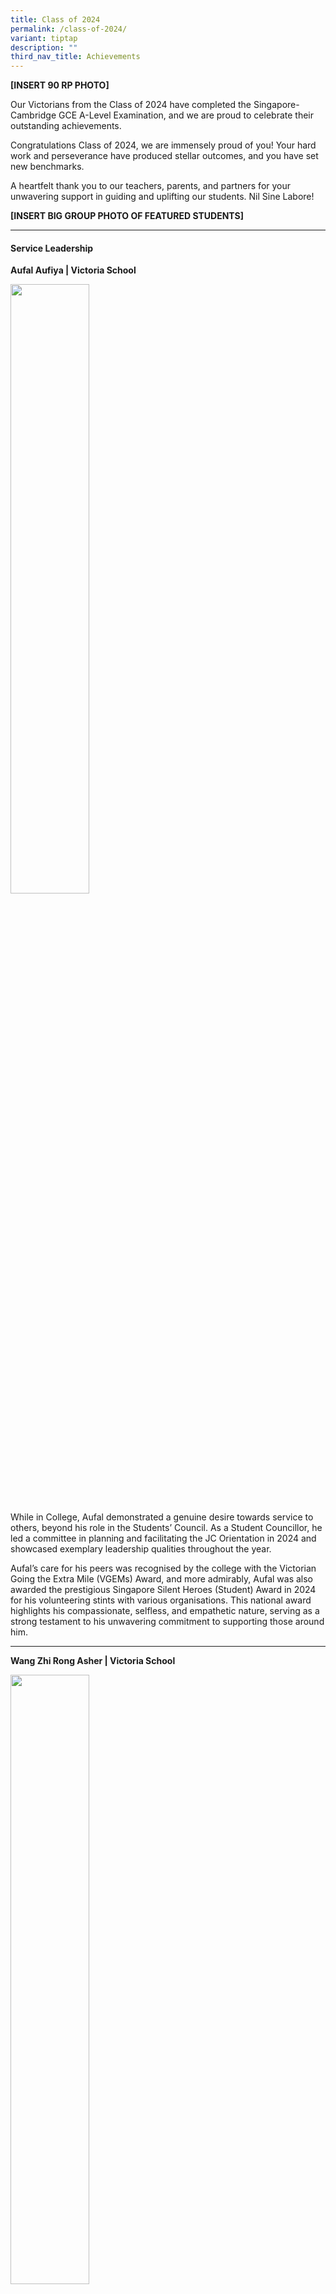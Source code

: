 ```yaml
---
title: Class of 2024
permalink: /class-of-2024/
variant: tiptap
description: ""
third_nav_title: Achievements
---
```

<p><strong>[INSERT 90 RP PHOTO]</strong>
</p>
<p>Our Victorians from the Class of 2024 have completed the Singapore-Cambridge
GCE A-Level Examination, and we are proud to celebrate their outstanding
achievements.</p>
<p>Congratulations Class of 2024, we are immensely proud of you! Your hard
work and perseverance have produced stellar outcomes, and you have set
new benchmarks.</p>
<p>A heartfelt thank you to our teachers, parents, and partners for your
unwavering support in guiding and uplifting our students. Nil Sine Labore!</p>
<p><strong>[INSERT BIG GROUP PHOTO OF FEATURED STUDENTS]</strong>
</p>
<hr>
<h4>Service Leadership</h4>
<p><strong>Aufal Aufiya | Victoria School</strong>
</p>
<div class="isomer-image-wrapper">
<img style="width: 50%;" height="auto" width="100%" alt="" src="/images/2024 A Level Results/1.jpg">
</div>
<p>While in College, Aufal demonstrated a genuine desire towards service
to others, beyond his role in the Students’ Council. As a Student Councillor,
he led a committee in planning and facilitating the JC Orientation in 2024
and showcased exemplary leadership qualities throughout the year.</p>
<p>Aufal’s care for his peers was recognised by the college with the Victorian
Going the Extra Mile (VGEMs) Award, and more admirably, Aufal was also
awarded the prestigious Singapore Silent Heroes (Student) Award in 2024
for his volunteering stints with various organisations. This national award
highlights his compassionate, selfless, and empathetic nature, serving
as a strong testament to his unwavering commitment to supporting those
around him.</p>
<hr>
<p><strong>Wang Zhi Rong Asher | Victoria School</strong>
</p>
<div class="isomer-image-wrapper">
<img style="width: 50%;" height="auto" width="100%" alt="" src="/images/2024 A Level Results/2.jpg">
</div>
<p>Despite his heavy commitments in the Students’ Council, Asher found time
to engage in other pursuits – founding a Student Interest Group (SIG) for
Pickleball that represented the College in the 2024 Inter-School Games
(Post Secondary) Pickleball Tournament organised by the Singapore Pickleball
Association and Pesta Sukan in 2023, and placing First Runners-Up. In addition
to that, he also initiated and spearheaded a community service project
by playing Pickleball with seniors from Goodlife Studio. For their efforts,
Asher and the co-founders of VJC’s Pickleball were awarded the Victoria
Pioneer Award in 2024.&nbsp;</p>
<p>It was truly remarkable how Asher pursued his interests beyond academics
and stayed energetic and positive throughout.</p>
<hr>
<p><strong>Audrey Lau Hwee Kia | Cedar Girls' Secondary School</strong>
</p>
<p></p>
<div class="isomer-image-wrapper">
<img style="width: 50%;" height="auto" width="100%" alt="" src="/images/2024 A Level Results/3.jpg">
</div>
<p>Audrey's service leadership shines through her unwavering commitment to
uplifting others and creating positive change. As Head of Welfare in the
Students’ Council, Audrey launched “Our Victorian Voices,” a platform that
amplified student perspectives and fostered a positive school culture.
Beyond the Students’ Council, Audrey also served as Cabinet Chair for the
Environment Cabinet in the Singapore Model Cabinet 2024 where she led a
rigorous research initiative, developing study guides that empowered delegates
to engage in thoughtful discussions. Her dedication extended to mentoring
juniors in the Global Affairs Society, where she inspired confidence and
imparted valuable expertise.&nbsp;</p>
<p>Audrey’s heart for the community was also evident through the Grassroots
and Governance Programme where she helped residents articulate concerns
to statutory boards, ensuring community voices were heard. With unwavering
integrity, humility, and a passion for social impact, Audrey embodies the
essence of a service leader—one who uplifts, empowers, and inspires those
around her.</p>
<hr>
<h4>Lead</h4>
<p><strong>Beatrice Priscilla Yaury | Tanjong Katong Girls’ School</strong>
</p>
<div class="isomer-image-wrapper">
<img style="width: 50%;" height="auto" width="100%" alt="" src="/images/2024 A Level Results/13.jpg">
</div>
<p>A true force of nature and an incredible leader. Not only was she the
Chairperson of the VJC Dance Club, but she also broke stereotypes by being
one of only three girls taking Computing – an area typically dominated
by boys.</p>
<p>During the intense National Day Parade period, Beatrice truly shined.
Managing the operations of over 100 participants with such poise and precision,
she made sure everything ran smoothly. Her leadership skills were unparalleled
- firm yet friendly, authoritative yet caring, Beatrice had a unique ability
to balance it all. She inspired every student involved to give their best,
and the results spoke for themselves.</p>
<p>Her discipline and time management are beyond impressive. Even with the
heavy CCA commitments, especially during the NDP period, she never missed
a beat in her lessons. Beatrice is a true inspiration—motivated, disciplined,
and always leading by example.</p>
<hr>
<p><strong>Jarrett Goh Bing Heng | Geylang Methodist Secondary School</strong>
</p>
<div class="isomer-image-wrapper">
<img style="width: 100%" height="auto" width="100%" alt="" src="/images/2024 A Level Results/4.jpg">
</div>
<p>Meet Jarrett, the Captain of VJC Taekwondo, a true embodiment of resilience,
leadership, and hard work. Despite battling an ACL injury in Year 1, Jarrett
didn’t let that stop him from contributing to the team. While sidelined
from competition, he took on the role of assistant coach, helping to guide
and support his juniors with his expertise as a black belt and certified
coach.</p>
<p>Jarrett's leadership extends beyond his duties. His charisma and likability
shine through as he leads by example, always putting in the hard work alongside
his teammates during intense training sessions. His dedication was a driving
force behind the team’s impressive 2nd place finish at the 2024 Taekwondo
NSG—a result not seen in over a decade!</p>
<hr>
<p><strong>Lee Seungwon | Victoria School</strong>
</p>
<div class="isomer-image-wrapper">
<img style="width: 50%;" height="auto" width="100%" alt="" src="/images/2024 A Level Results/5.jpg">
</div>
<p>Seungwon is a natural leader who brings people together. As the Chief
Photographer of the Photography Society, he mentored peers and ensured
events were well-documented. He also spearheaded a Student-Initiated Group,
the Korean Cultural Society, sharing his heritage with enthusiasm, and
helped organise the Victorian Cup to introduce Bridge to more students.</p>
<p>Seungwon’s leadership was also evident in his heart for others. As a Peer
Support Leader, he created a strong sense of community in his class, making
sure everyone felt valued and supported. His&nbsp; passion for service
shone in VCares Week, where he championed mental well-being initiatives
and confidently moderated a sharing session. Whether supporting children
with critical illnesses or mentoring classmates, Seungwon leads with warmth,
humility, and a genuine desire to help others.</p>
<hr>
<h4>Inspire</h4>
<p><strong>Sneha Radhey Shyam | Crescent Girls School</strong>
</p>
<div class="isomer-image-wrapper">
<img style="width: 50%;" height="auto" width="100%" alt="" src="/images/2024 A Level Results/7.jpg">
</div>
<p>Sneha matriculated in VJC as a Science student, but after a year, realised
that her interests lay in the Arts and Humanities domains and took the
brave step to redo JC1 as an Arts student. Her genuine interest and inclination
towards the Arts was unmistakable, seen in her selection as an MOE Humanities
Scholarship Programme recipient.</p>
<p>While Sneha took a little longer to find her passion, she truly thrived
as an Arts student. Her tutors and peers valued her contributions in class
- she was articulate, perceptive and always willing to share her views,
yet respectful of differing perspectives. Sneha participated actively in
college life and was not only engaged in her CCA, Art Club, but was also
an emcee for VJC’s Teachers’ Day celebration and Guitar Ensemble’s public
performance. Sneha’s journey in discovering her passion and her zest for
life is indeed inspiring, demonstrating her courage and fervour to pursue
her interests with excellence.</p>
<hr>
<p><strong>Maria Shabbir Rangwala | CHIJ Katong Convent</strong>
</p>
<div class="isomer-image-wrapper">
<img style="width: 50%;" height="auto" width="100%" alt="" src="/images/2024 A Level Results/8.jpg">
</div>
<p>Maria’s education journey was not a straight path. A perfectionist at
heart, she struggled to meet her expectations and decided to leave VJC
at the start of JC2 to pursue her studies in a Polytechnic instead. There,
she was actively engaged in various activities there but ultimately decided
that the A-Level route was more&nbsp; suited for her and thus returned
to VJC. Though Maria had difficulties adjusting back to the JC curriculum,
she plucked her courage and with grit, persisted and soon found her footing.</p>
<p>Through the camaraderie and support from her classmates and teachers,
Maria integrated herself well and once again thrived and immersed herself
in school life. Despite having to make constant adjustments to her school
environment, Maria’s heart for the community remained evident. She was
a regular and committed volunteer with the Ground-Up Initiative (GUI),
a non-profit organisation known for environmental sustainability and community-building
efforts. Maria’s exceptional maturity, together with her tenacity when
things get tough are truly inspiring for her peers.</p>
<hr>
<h4>Excel</h4>
<p><strong>Veniko Borislavov Belinski | Victoria School</strong>
</p>
<div class="isomer-image-wrapper">
<img style="width: 100%" height="auto" width="100%" alt="" src="/images/2024 A Level Results/9.jpg">
</div>
<p>A passionate learner and dedicated leader, Veniko Belinski is a standout
student who juggled 13 academic units while leading his CCA and serving
the community. His exceptional aptitude for Physics earned him a silver
award in the Singapore Physics League, a bronze in the Singapore Physics
Olympiad, and the James Dyson Foundation Design Engineering Award at the
Singapore Science &amp; Engineering Fair 2024. Additionally, Veniko was
a recipient of the A*STAR JC Science Award and the MOE Engineering and
Tech Programme Scholarship.&nbsp;</p>
<p>Veniko’s passion for the sciences extended to astronomy. As Research Head
of the Astronomy Club, he shared his knowledge and enthusiasm with peers
and led fellow team members in Astrochallenge 2023 and 2024. He too earned
a silver medal at the Singapore Astronomy Olympiad 2024 🔭.&nbsp;</p>
<p>Beyond academics, Veniko’s passion for music thrived in the String Ensemble,
where he led as Vice Chairperson and Section Leader. From performances
at the Esplanade to the SYF Arts Presentation 2023, he certainly played
his heart out!</p>
<hr>
<p><strong>Charlene Ng Ying Xuan | Anglican High School</strong>
</p>
<div class="isomer-image-wrapper">
<img style="width: 100%" height="auto" width="100%" alt="" src="/images/2024 A Level Results/10.jpg">
</div>
<p>From academics to leadership, Charlene is a true all-rounder who shines
in everything she does! In class, her curiosity and insightful questions
sparked engaging discussions, benefitting not just herself but also her
peers. Her thirst for knowledge led her to participate in the Singapore
Biology Olympiad, where her dedication and independent research earned
her a Merit Award.</p>
<p>Beyond the classroom, Charlene made waves in the College Interact Club,
serving as a Home Group Leader, facilitating communication, organising
events, and honing her leadership skills. She also thrived in ODAC, where
she spearheaded pioneering activities and played a key role in planning
an overseas expedition.&nbsp;</p>
<p>Charlene’s commitment to service extended to being an Active Citizenry
Representative, where she led a class-based community project with Dementia
Singapore. As a recipient of the MOE Pre-University Scholarship and VJC
Scholarship, Charlene’s resilience, adaptability, and passion for excellence
make her an inspiration to all!</p>
<hr>
<p><strong>Zavdiel Teng | Victoria School</strong>
</p>
<div class="isomer-image-wrapper">
<img style="width: 100%" height="auto" width="100%" alt="" src="/images/2024 A Level Results/6.jpg">
</div>
<p>Zavdiel’s passion for the Arts was evident in both his academic and co-curricular
pursuits. A dedicated Humanities student, he took up H3 Literature and
participated in the NTU Social Science Challenge, a reflection of his ability
to apply critical thinking to real-world issues. As a member of the Writers’
Circle and Creative Writing &amp; Press Club, he contributed to Glossolalia,
bringing creative works to life through dramatic performances. He also
played a key role in the College’s Humanities Symposium, inspiring students
to explore the Arts.&nbsp;</p>
<p>Beyond academics, Zavdiel balanced his leadership responsibilities as
a Students’ Councillor with numerous commitments. As House Captain, he
fostered school spirit, and as Head of Planning for VJC’s Open House, he
led a large-scale event with strategic vision. Zavdiel also remained committed
to Boys' Brigade and continued to mentor his juniors.</p>
<hr>
<p><strong>Sahoo Garv | Victoria School</strong>
</p>
<div class="isomer-image-wrapper">
<img style="width: 100%" height="auto" width="100%" alt="" src="/images/2024 A Level Results/12.jpg">
</div>
<p>A standout in Singapore’s youth football scene, Garv has demonstrated
exceptional skills and resilience both on and off the pitch. As a midfielder
for the Young Lions and a student VJC, he has mastered the art of juggling
academics and excelling in high-performance sports.</p>
<p>Garv scored the winning goal in the National School Games (NSG) A Division
Boys' Football Finals, securing VJC’s victory over SJI and retaining their
title. On the international stage, he shone at the ASEAN Under-19 Boys
Championship in 2024, netting all three goals for Singapore. His commitment
to the sport continues to propel him forward, with opportunities to compete
overseas on the horizon.</p>
<p>Despite the demands of elite football, Sahoo remains dedicated to his
studies. His ability to balance both academics and sports is a reflection
of his discipline and drive.</p>
<hr>
<p><strong>Conrad Kangli Emery | Victoria School</strong>
</p>
<div class="isomer-image-wrapper">
<img style="width: 100%" height="auto" width="100%" alt="" src="/images/2024 A Level Results/11.jpg">
</div>
<p>Balancing elite athletics with academics is no easy feat, but Conrad has
done it with remarkable poise. In 2024, he shattered the National School
Games (NSG) A Division Boys’ Long Jump record with a 7.36m leap, cementing
his status as one of Singapore’s top young jumpers. Beyond long jump, he
has excelled in track and field, finishing 4th in the A Division 100m and
claiming silver in the Triple Jump at NSG 2023. His dedication extends
beyond local competitions, as he continues to compete internationally—even
before his A Levels.</p>
<p>Conrad has worked hard to improve academically. Through perseverance and
discipline, he has managed to balance intense training with his studies,
proving that resilience and determination can overcome any challenge.</p>
<p>A multi-talented athlete, Conrad inspires with his commitment to excellence
in both sports and academics. His journey is a testament to the power of
hard work and dedication.</p>
<hr>
<p>For more updates please visit our social media handles @victoriajc_official
on <a href="https://www.instagram.com/victoriajc_official/" rel="noopener noreferrer nofollow" target="_blank">Instagram</a> and
<a href="https://www.facebook.com/victoriajuniorcollege/" rel="noopener noreferrer nofollow" target="_blank">Facebook</a>!</p>